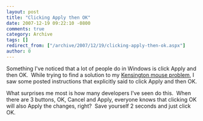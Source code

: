 ```yaml
---
layout: post
title: "Clicking Apply then OK"
date: 2007-12-19 09:22:10 -0800
comments: true
category: Archive
tags: []
redirect_from: ["/archive/2007/12/19/clicking-apply-then-ok.aspx"]
author: 0
---
```

<!-- more -->
<p>Something I've noticed that a lot of people do in Windows is click Apply and then OK.  While trying to find a solution to my <a href="http://blog.jeffhandley.com/archive/2007/12/18/kensington-expert-mouse-on-vista.aspx" target="_blank">Kensington mouse problem</a>, I saw some posted instructions that explicitly said to click Apply and then OK.</p>  <p>What surprises me most is how many developers I've seen do this.  When there are 3 buttons, OK, Cancel and Apply, everyone knows that clicking OK will also Apply the changes, right?  Save yourself 2 seconds and just click OK.</p>


